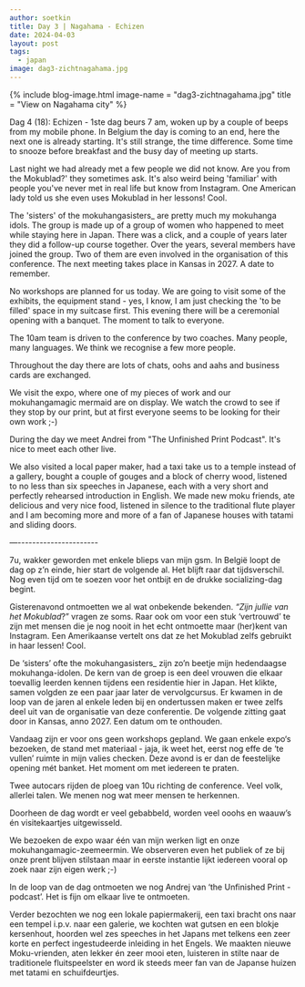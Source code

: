 ```yaml
---
author: soetkin
title: Day 3 | Nagahama - Echizen
date: 2024-04-03
layout: post
tags:
  - japan
image: dag3-zichtnagahama.jpg
---
```

{% include blog-image.html image-name = "dag3-zichtnagahama.jpg"  title = "View on Nagahama city" %}


Dag 4 (18): Echizen - 1ste dag beurs
7 am, woken up by a couple of beeps from my mobile phone. In Belgium the day is coming to an end, here the next one is already starting. It's still strange, the time difference. Some time to snooze before breakfast and the busy day of meeting up starts.




Last night we had already met a few people we did not know. Are you from the Mokublad?' they sometimes ask. It's also weird being 'familiar' with people you've never met in real life but know from Instagram. One American lady told us she even uses Mokublad in her lessons! Cool.




The 'sisters' of the mokuhangasisters_ are pretty much my mokuhanga idols. The group is made up of a group of women who happened to meet while staying here in Japan. There was a click, and a couple of years later they did a follow-up course together. Over the years, several members have joined the group. Two of them are even involved in the organisation of this conference. The next meeting takes place in Kansas in 2027. A date to remember.




No workshops are planned for us today. We are going to visit some of the exhibits, the equipment stand - yes, I know, I am just checking the 'to be filled' space in my suitcase first. This evening there will be a ceremonial opening with a banquet. The moment to talk to everyone.


The 10am team is driven to the conference by two coaches. Many people, many languages. We think we recognise a few more people.




Throughout the day there are lots of chats, oohs and aahs and business cards are exchanged.




We visit the expo, where one of my pieces of work and our mokuhangamagic mermaid are on display. We watch the crowd to see if they stop by our print, but at first everyone seems to be looking for their own work ;-)




During the day we meet Andrei from "The Unfinished Print Podcast". It's nice to meet each other live. 




We also visited a local paper maker, had a taxi take us to a temple instead of a gallery, bought a couple of gouges and a block of cherry wood, listened to no less than six speeches in Japanese, each with a very short and perfectly rehearsed introduction in English. We made new moku friends, ate delicious and very nice food, listened in silence to the traditional flute player and I am becoming more and more of a fan of Japanese houses with tatami and sliding doors. 








—----------------------


7u, wakker geworden met enkele blieps van mijn gsm. In België loopt de dag op z’n einde, hier start de volgende al. Het blijft raar dat tijdsverschil. Nog even tijd om te soezen voor het ontbijt en de drukke socializing-dag begint.


Gisterenavond ontmoetten we al wat onbekende bekenden. _“Zijn jullie van het Mokublad_?” vragen ze soms. Raar ook om voor een stuk ‘vertrouwd’ te zijn met mensen die je nog nooit in het echt ontmoette maar (her)kent van Instagram. Een Amerikaanse vertelt ons dat ze het Mokublad zelfs gebruikt in haar lessen! Cool.


De ‘sisters’ ofte the mokuhangasisters_ zijn zo’n beetje mijn hedendaagse mokuhanga-idolen. De kern van de groep is een deel vrouwen die elkaar toevallig leerden kennen tijdens een residentie hier in Japan. Het klikte, samen volgden ze een paar jaar later de vervolgcursus. Er kwamen in de loop van de jaren al enkele leden bij en ondertussen maken er twee zelfs deel uit van de organisatie van deze conferentie. De volgende zitting gaat door in Kansas, anno 2027\. Een datum om te onthouden.


Vandaag zijn er voor ons geen workshops gepland. We gaan enkele expo‘s bezoeken, de stand met materiaal - jaja, ik weet het, eerst nog effe de ‘te vullen’ ruimte in mijn valies checken. Deze avond is er dan de feestelijke opening mét banket. Het moment om met iedereen te praten.


Twee autocars rijden de ploeg van 10u richting de conference. Veel volk, allerlei talen. We menen nog wat meer mensen te herkennen.


Doorheen de dag wordt er veel gebabbeld, worden veel ooohs en waauw’s én visitekaartjes uitgewisseld.


We bezoeken de expo waar één van mijn werken ligt en onze mokuhangamagic-zeemeermin. We observeren even het publiek of ze bij onze prent blijven stilstaan maar in eerste instantie lijkt iedereen vooral op zoek naar zijn eigen werk ;-)


In de loop van de dag ontmoeten we nog Andrej van ‘the Unfinished Print - podcast’. Het is fijn om elkaar live te ontmoeten. 


Verder bezochten we nog een lokale papiermakerij, een taxi bracht ons naar een tempel i.p.v. naar een galerie, we kochten wat gutsen en een blokje kersenhout, hoorden wel zes speeches in het Japans met telkens een zeer korte en perfect ingestudeerde inleiding in het Engels. We maakten nieuwe Moku-vrienden, aten lekker én zeer mooi eten, luisteren in stilte naar de traditionele fluitspeelster en word ik steeds meer fan van de Japanse huizen met tatami en schuifdeurtjes. 
